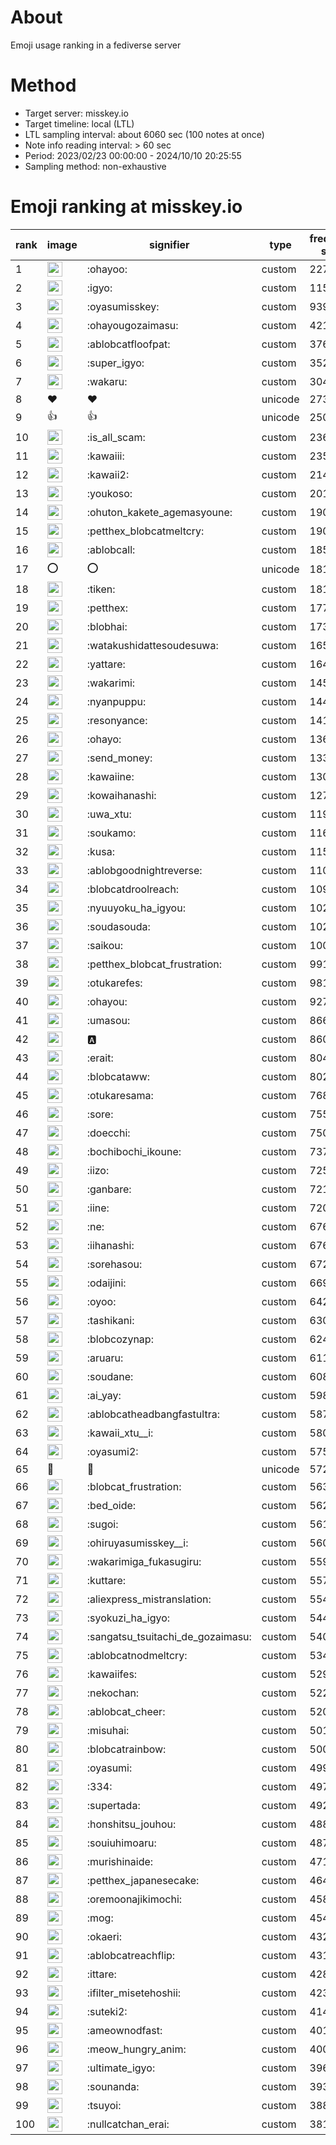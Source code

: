 # About
Emoji usage ranking in a fediverse server

# Method
- Target server: misskey.io
- Target timeline: local (LTL)
- LTL sampling interval: about 6060 sec (100 notes at once)
- Note info reading interval: > 60 sec
- Period: 2023/02/23 00:00:00 - 2024/10/10 20:25:55 
- Sampling method: non-exhaustive

# Emoji ranking at misskey.io

|rank|image|signifier|type|frequency score|
|----|----|----|----|----|
|1|<img height="24" src="https://misskey.io/emoji/ohayoo.webp">|:ohayoo:|custom|227965|
|2|<img height="24" src="https://misskey.io/emoji/igyo.webp">|:igyo:|custom|115849|
|3|<img height="24" src="https://misskey.io/emoji/oyasumisskey.webp">|:oyasumisskey:|custom|93918|
|4|<img height="24" src="https://misskey.io/emoji/ohayougozaimasu.webp">|:ohayougozaimasu:|custom|42108|
|5|<img height="24" src="https://misskey.io/emoji/ablobcatfloofpat.webp">|:ablobcatfloofpat:|custom|37640|
|6|<img height="24" src="https://misskey.io/emoji/super_igyo.webp">|:super_igyo:|custom|35214|
|7|<img height="24" src="https://misskey.io/emoji/wakaru.webp">|:wakaru:|custom|30443|
|8|❤|❤|unicode|27301|
|9|👍|👍|unicode|25010|
|10|<img height="24" src="https://misskey.io/emoji/is_all_scam.webp">|:is_all_scam:|custom|23633|
|11|<img height="24" src="https://misskey.io/emoji/kawaiii.webp">|:kawaiii:|custom|23500|
|12|<img height="24" src="https://misskey.io/emoji/kawaii2.webp">|:kawaii2:|custom|21461|
|13|<img height="24" src="https://misskey.io/emoji/youkoso.webp">|:youkoso:|custom|20128|
|14|<img height="24" src="https://misskey.io/emoji/ohuton_kakete_agemasyoune.webp">|:ohuton_kakete_agemasyoune:|custom|19013|
|15|<img height="24" src="https://misskey.io/emoji/petthex_blobcatmeltcry.webp">|:petthex_blobcatmeltcry:|custom|19002|
|16|<img height="24" src="https://misskey.io/emoji/ablobcall.webp">|:ablobcall:|custom|18533|
|17|⭕|⭕|unicode|18132|
|18|<img height="24" src="https://misskey.io/emoji/tiken.webp">|:tiken:|custom|18122|
|19|<img height="24" src="https://misskey.io/emoji/petthex.webp">|:petthex:|custom|17775|
|20|<img height="24" src="https://misskey.io/emoji/blobhai.webp">|:blobhai:|custom|17376|
|21|<img height="24" src="https://misskey.io/emoji/watakushidattesoudesuwa.webp">|:watakushidattesoudesuwa:|custom|16507|
|22|<img height="24" src="https://misskey.io/emoji/yattare.webp">|:yattare:|custom|16425|
|23|<img height="24" src="https://misskey.io/emoji/wakarimi.webp">|:wakarimi:|custom|14561|
|24|<img height="24" src="https://misskey.io/emoji/nyanpuppu.webp">|:nyanpuppu:|custom|14421|
|25|<img height="24" src="https://misskey.io/emoji/resonyance.webp">|:resonyance:|custom|14130|
|26|<img height="24" src="https://misskey.io/emoji/ohayo.webp">|:ohayo:|custom|13620|
|27|<img height="24" src="https://misskey.io/emoji/send_money.webp">|:send_money:|custom|13335|
|28|<img height="24" src="https://misskey.io/emoji/kawaiine.webp">|:kawaiine:|custom|13042|
|29|<img height="24" src="https://misskey.io/emoji/kowaihanashi.webp">|:kowaihanashi:|custom|12736|
|30|<img height="24" src="https://misskey.io/emoji/uwa_xtu.webp">|:uwa_xtu:|custom|11964|
|31|<img height="24" src="https://misskey.io/emoji/soukamo.webp">|:soukamo:|custom|11602|
|32|<img height="24" src="https://misskey.io/emoji/kusa.webp">|:kusa:|custom|11595|
|33|<img height="24" src="https://misskey.io/emoji/ablobgoodnightreverse.webp">|:ablobgoodnightreverse:|custom|11070|
|34|<img height="24" src="https://misskey.io/emoji/blobcatdroolreach.webp">|:blobcatdroolreach:|custom|10908|
|35|<img height="24" src="https://misskey.io/emoji/nyuuyoku_ha_igyou.webp">|:nyuuyoku_ha_igyou:|custom|10225|
|36|<img height="24" src="https://misskey.io/emoji/soudasouda.webp">|:soudasouda:|custom|10209|
|37|<img height="24" src="https://misskey.io/emoji/saikou.webp">|:saikou:|custom|10053|
|38|<img height="24" src="https://misskey.io/emoji/petthex_blobcat_frustration.webp">|:petthex_blobcat_frustration:|custom|9913|
|39|<img height="24" src="https://misskey.io/emoji/otukarefes.webp">|:otukarefes:|custom|9819|
|40|<img height="24" src="https://misskey.io/emoji/ohayou.webp">|:ohayou:|custom|9275|
|41|<img height="24" src="https://misskey.io/emoji/umasou.webp">|:umasou:|custom|8668|
|42|<img height="24" src="https://misskey.io/emoji/a.webp">|:a:|custom|8600|
|43|<img height="24" src="https://misskey.io/emoji/erait.webp">|:erait:|custom|8040|
|44|<img height="24" src="https://misskey.io/emoji/blobcataww.webp">|:blobcataww:|custom|8024|
|45|<img height="24" src="https://misskey.io/emoji/otukaresama.webp">|:otukaresama:|custom|7685|
|46|<img height="24" src="https://misskey.io/emoji/sore.webp">|:sore:|custom|7553|
|47|<img height="24" src="https://misskey.io/emoji/doecchi.webp">|:doecchi:|custom|7502|
|48|<img height="24" src="https://misskey.io/emoji/bochibochi_ikoune.webp">|:bochibochi_ikoune:|custom|7372|
|49|<img height="24" src="https://misskey.io/emoji/iizo.webp">|:iizo:|custom|7250|
|50|<img height="24" src="https://misskey.io/emoji/ganbare.webp">|:ganbare:|custom|7213|
|51|<img height="24" src="https://misskey.io/emoji/iine.webp">|:iine:|custom|7208|
|52|<img height="24" src="https://misskey.io/emoji/ne.webp">|:ne:|custom|6763|
|53|<img height="24" src="https://misskey.io/emoji/iihanashi.webp">|:iihanashi:|custom|6760|
|54|<img height="24" src="https://misskey.io/emoji/sorehasou.webp">|:sorehasou:|custom|6727|
|55|<img height="24" src="https://misskey.io/emoji/odaijini.webp">|:odaijini:|custom|6692|
|56|<img height="24" src="https://misskey.io/emoji/oyoo.webp">|:oyoo:|custom|6425|
|57|<img height="24" src="https://misskey.io/emoji/tashikani.webp">|:tashikani:|custom|6308|
|58|<img height="24" src="https://misskey.io/emoji/blobcozynap.webp">|:blobcozynap:|custom|6243|
|59|<img height="24" src="https://misskey.io/emoji/aruaru.webp">|:aruaru:|custom|6112|
|60|<img height="24" src="https://misskey.io/emoji/soudane.webp">|:soudane:|custom|6082|
|61|<img height="24" src="https://misskey.io/emoji/ai_yay.webp">|:ai_yay:|custom|5987|
|62|<img height="24" src="https://misskey.io/emoji/ablobcatheadbangfastultra.webp">|:ablobcatheadbangfastultra:|custom|5871|
|63|<img height="24" src="https://misskey.io/emoji/kawaii_xtu__i.webp">|:kawaii_xtu__i:|custom|5807|
|64|<img height="24" src="https://misskey.io/emoji/oyasumi2.webp">|:oyasumi2:|custom|5750|
|65|🎉|🎉|unicode|5726|
|66|<img height="24" src="https://misskey.io/emoji/blobcat_frustration.webp">|:blobcat_frustration:|custom|5633|
|67|<img height="24" src="https://misskey.io/emoji/bed_oide.webp">|:bed_oide:|custom|5624|
|68|<img height="24" src="https://misskey.io/emoji/sugoi.webp">|:sugoi:|custom|5619|
|69|<img height="24" src="https://misskey.io/emoji/ohiruyasumisskey__i.webp">|:ohiruyasumisskey__i:|custom|5606|
|70|<img height="24" src="https://misskey.io/emoji/wakarimiga_fukasugiru.webp">|:wakarimiga_fukasugiru:|custom|5597|
|71|<img height="24" src="https://misskey.io/emoji/kuttare.webp">|:kuttare:|custom|5575|
|72|<img height="24" src="https://misskey.io/emoji/aliexpress_mistranslation.webp">|:aliexpress_mistranslation:|custom|5543|
|73|<img height="24" src="https://misskey.io/emoji/syokuzi_ha_igyo.webp">|:syokuzi_ha_igyo:|custom|5440|
|74|<img height="24" src="https://misskey.io/emoji/sangatsu_tsuitachi_de_gozaimasu.webp">|:sangatsu_tsuitachi_de_gozaimasu:|custom|5407|
|75|<img height="24" src="https://misskey.io/emoji/ablobcatnodmeltcry.webp">|:ablobcatnodmeltcry:|custom|5343|
|76|<img height="24" src="https://misskey.io/emoji/kawaiifes.webp">|:kawaiifes:|custom|5291|
|77|<img height="24" src="https://misskey.io/emoji/nekochan.webp">|:nekochan:|custom|5221|
|78|<img height="24" src="https://misskey.io/emoji/ablobcat_cheer.webp">|:ablobcat_cheer:|custom|5203|
|79|<img height="24" src="https://misskey.io/emoji/misuhai.webp">|:misuhai:|custom|5010|
|80|<img height="24" src="https://misskey.io/emoji/blobcatrainbow.webp">|:blobcatrainbow:|custom|5009|
|81|<img height="24" src="https://misskey.io/emoji/oyasumi.webp">|:oyasumi:|custom|4993|
|82|<img height="24" src="https://misskey.io/emoji/334.webp">|:334:|custom|4977|
|83|<img height="24" src="https://misskey.io/emoji/supertada.webp">|:supertada:|custom|4928|
|84|<img height="24" src="https://misskey.io/emoji/honshitsu_jouhou.webp">|:honshitsu_jouhou:|custom|4880|
|85|<img height="24" src="https://misskey.io/emoji/souiuhimoaru.webp">|:souiuhimoaru:|custom|4875|
|86|<img height="24" src="https://misskey.io/emoji/murishinaide.webp">|:murishinaide:|custom|4710|
|87|<img height="24" src="https://misskey.io/emoji/petthex_japanesecake.webp">|:petthex_japanesecake:|custom|4648|
|88|<img height="24" src="https://misskey.io/emoji/oremoonajikimochi.webp">|:oremoonajikimochi:|custom|4589|
|89|<img height="24" src="https://misskey.io/emoji/mog.webp">|:mog:|custom|4543|
|90|<img height="24" src="https://misskey.io/emoji/okaeri.webp">|:okaeri:|custom|4328|
|91|<img height="24" src="https://misskey.io/emoji/ablobcatreachflip.webp">|:ablobcatreachflip:|custom|4317|
|92|<img height="24" src="https://misskey.io/emoji/ittare.webp">|:ittare:|custom|4287|
|93|<img height="24" src="https://misskey.io/emoji/ifilter_misetehoshii.webp">|:ifilter_misetehoshii:|custom|4230|
|94|<img height="24" src="https://misskey.io/emoji/suteki2.webp">|:suteki2:|custom|4141|
|95|<img height="24" src="https://misskey.io/emoji/ameownodfast.webp">|:ameownodfast:|custom|4012|
|96|<img height="24" src="https://misskey.io/emoji/meow_hungry_anim.webp">|:meow_hungry_anim:|custom|4007|
|97|<img height="24" src="https://misskey.io/emoji/ultimate_igyo.webp">|:ultimate_igyo:|custom|3963|
|98|<img height="24" src="https://misskey.io/emoji/sounanda.webp">|:sounanda:|custom|3931|
|99|<img height="24" src="https://misskey.io/emoji/tsuyoi.webp">|:tsuyoi:|custom|3885|
|100|<img height="24" src="https://misskey.io/emoji/nullcatchan_erai.webp">|:nullcatchan_erai:|custom|3815|
